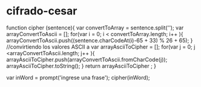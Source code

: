 # cifrado-cesar
function cipher (sentence){
  var convertToArray = sentence.split('');
  var arrayConvertToAscii = [];
  for(var i = 0; i < convertToArray.length; i++ ){
  arrayConvertToAscii.push((sentence.charCodeAt(i)-65 + 33) % 26 + 65);
  }
  //convirtiendo los valores ASCII a 
  var arrayAsciiToCipher = [];
  for(var j = 0; j <arrayConvertToAscii.length; j++ ){
  arrayAsciiToCipher.push(arrayConvertToAscii.fromCharCode(j));
  arrayAsciiToCipher.toString();
  }
  return arrayAsciiToCipher ;
}

var inWord = prompt('ingrese una frase');
cipher(inWord);
